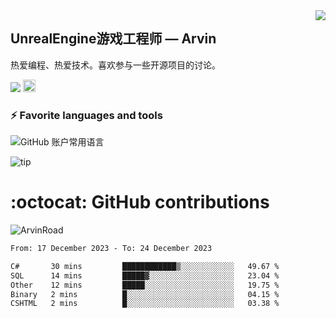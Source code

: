 <img align="right" src="https://count.getloli.com/get/@:ArvinRoad?theme=rule34">

## UnrealEngine游戏工程师 — Arvin

热爱编程、热爱技术。喜欢参与一些开源项目的讨论。

![](https://visitor-badge.glitch.me/badge?page_id=ArvinRoad.ArvinRoad)
[<img alt="github" src="https://img.shields.io/badge/github-ArvinRoad-8da0cb?style=for-the-badge&labelColor=555555&logo=github" height="20">](https://github.com/ArvinRoad)

### ⚡ Favorite languages and tools
![GitHub 账户常用语言](https://github-stats.ubrong.com/api/top-langs/?username=ArvinRoad&layout=compact&theme=tokyonight)

![tip](https://badgen.net/badge/C++/UE/orange?icon=bitcoin-lightning)

# :octocat: GitHub contributions

<img src="https://github-readme-stats.vercel.app/api?username=ArvinRoad&show_icons=true&count_private=true&theme=algolia" alt="ArvinRoad" />

<!--START_SECTION:waka-->

```txt
From: 17 December 2023 - To: 24 December 2023

C#       30 mins         ████████████▒░░░░░░░░░░░░   49.67 %
SQL      14 mins         █████▓░░░░░░░░░░░░░░░░░░░   23.04 %
Other    12 mins         █████░░░░░░░░░░░░░░░░░░░░   19.75 %
Binary   2 mins          █░░░░░░░░░░░░░░░░░░░░░░░░   04.15 %
CSHTML   2 mins          █░░░░░░░░░░░░░░░░░░░░░░░░   03.38 %
```

<!--END_SECTION:waka-->
